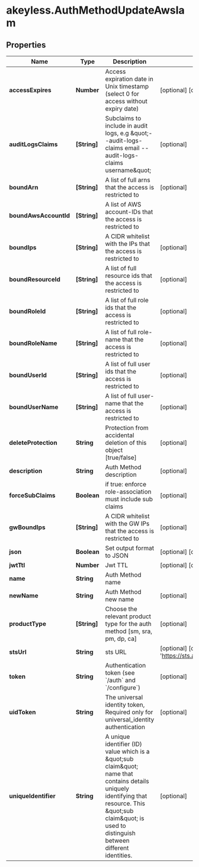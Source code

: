 # akeyless.AuthMethodUpdateAwsIam

## Properties

Name | Type | Description | Notes
------------ | ------------- | ------------- | -------------
**accessExpires** | **Number** | Access expiration date in Unix timestamp (select 0 for access without expiry date) | [optional] [default to 0]
**auditLogsClaims** | **[String]** | Subclaims to include in audit logs, e.g \&quot;--audit-logs-claims email --audit-logs-claims username\&quot; | [optional] 
**boundArn** | **[String]** | A list of full arns that the access is restricted to | [optional] 
**boundAwsAccountId** | **[String]** | A list of AWS account-IDs that the access is restricted to | 
**boundIps** | **[String]** | A CIDR whitelist with the IPs that the access is restricted to | [optional] 
**boundResourceId** | **[String]** | A list of full resource ids that the access is restricted to | [optional] 
**boundRoleId** | **[String]** | A list of full role ids that the access is restricted to | [optional] 
**boundRoleName** | **[String]** | A list of full role-name that the access is restricted to | [optional] 
**boundUserId** | **[String]** | A list of full user ids that the access is restricted to | [optional] 
**boundUserName** | **[String]** | A list of full user-name that the access is restricted to | [optional] 
**deleteProtection** | **String** | Protection from accidental deletion of this object [true/false] | [optional] 
**description** | **String** | Auth Method description | [optional] 
**forceSubClaims** | **Boolean** | if true: enforce role-association must include sub claims | [optional] 
**gwBoundIps** | **[String]** | A CIDR whitelist with the GW IPs that the access is restricted to | [optional] 
**json** | **Boolean** | Set output format to JSON | [optional] [default to false]
**jwtTtl** | **Number** | Jwt TTL | [optional] [default to 0]
**name** | **String** | Auth Method name | 
**newName** | **String** | Auth Method new name | [optional] 
**productType** | **[String]** | Choose the relevant product type for the auth method [sm, sra, pm, dp, ca] | [optional] 
**stsUrl** | **String** | sts URL | [optional] [default to &#39;https://sts.amazonaws.com&#39;]
**token** | **String** | Authentication token (see &#x60;/auth&#x60; and &#x60;/configure&#x60;) | [optional] 
**uidToken** | **String** | The universal identity token, Required only for universal_identity authentication | [optional] 
**uniqueIdentifier** | **String** | A unique identifier (ID) value which is a \&quot;sub claim\&quot; name that contains details uniquely identifying that resource. This \&quot;sub claim\&quot; is used to distinguish between different identities. | [optional] 


